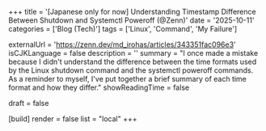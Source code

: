 +++
title = '[Japanese only for now] Understanding Timestamp Difference Between Shutdown and Systemctl Poweroff (@Zenn)'
date = '2025-10-11'
categories = ['Blog (Tech)']
tags = ['Linux', 'Command', 'My Failure']

externalUrl = 'https://zenn.dev/md_irohas/articles/343351fac096e3'
isCJKLanguage = false
description = ''
summary = "I once made a mistake because I didn't understand the difference between the time formats used by the Linux shutdown command and the systemctl poweroff commands. As a reminder to myself, I've put together a brief summary of each time format and how they differ."
showReadingTime = false

draft = false

[build]
render = false
list = "local"
+++
